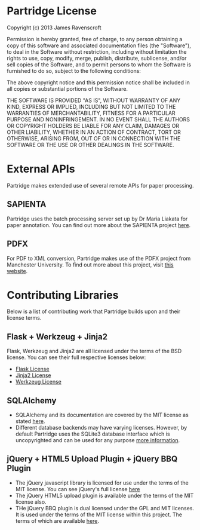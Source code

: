 # Partridge License 
Copyright (c) 2013 James Ravenscroft

Permission is hereby granted, free of charge, to any person
obtaining a copy of this software and associated documentation
files (the "Software"), to deal in the Software without
restriction, including without limitation the rights to use,
copy, modify, merge, publish, distribute, sublicense, and/or sell
copies of the Software, and to permit persons to whom the
Software is furnished to do so, subject to the following
conditions:

The above copyright notice and this permission notice shall be
included in all copies or substantial portions of the Software.

THE SOFTWARE IS PROVIDED "AS IS", WITHOUT WARRANTY OF ANY KIND,
EXPRESS OR IMPLIED, INCLUDING BUT NOT LIMITED TO THE WARRANTIES
OF MERCHANTABILITY, FITNESS FOR A PARTICULAR PURPOSE AND
NONINFRINGEMENT. IN NO EVENT SHALL THE AUTHORS OR COPYRIGHT
HOLDERS BE LIABLE FOR ANY CLAIM, DAMAGES OR OTHER LIABILITY,
WHETHER IN AN ACTION OF CONTRACT, TORT OR OTHERWISE, ARISING
FROM, OUT OF OR IN CONNECTION WITH THE SOFTWARE OR THE USE OR
OTHER DEALINGS IN THE SOFTWARE.

# External APIs

Partridge makes extended use of several remote APIs for paper processing.

## SAPIENTA
Partridge uses the batch processing server set up by Dr Maria Liakata for 
paper annotation. You can find out more about the SAPIENTA project [here](http://www.sapientaproject.com/).

## PDFX
For PDF to XML conversion, Partridge makes use of the PDFX project from 
Manchester University. To find out more about this project, visit [this website](http://pdfx.cs.man.ac.uk/).

# Contributing Libraries

Below is a list of contributing work that Partridge builds upon 
and their license terms.

## Flask + Werkzeug + Jinja2

Flask, Werkzeug and Jinja2 are all licensed under the terms of the BSD
license. You can see their full respective licenses below:

* [Flask License](http://flask.pocoo.org/docs/license/#flask-license)
* [Jinja2 License](https://github.com/mitsuhiko/jinja2/blob/master/LICENSE)
* [Werkzeug License](https://github.com/mitsuhiko/werkzeug/blob/master/LICENSE)

## SQLAlchemy

* SQLAlchemy and its documentation are covered by the MIT license as stated [here](http://www.sqlalchemy.org/download.html).
* Different database backends may have varying licenses. However, by default 
  Partridge uses the SQLite3 database interface which is uncopyrighted and can be
  used for any purpose [more information](http://wiki.python.org/moin/SQLite).

## jQuery + HTML5 Upload Plugin + jQuery BBQ Plugin

* The jQuery javascript library is licensed for use under the terms of the MIT license. 
  You can see jQuery's full license [here](https://github.com/jquery/jquery/blob/master/MIT-LICENSE.txt)
* The jQuery HTML5 upload plugin is available under the terms of the MIT license also.
* THe jQuery BBQ plugin is dual licensed under the GPL and MIT licenses. It is used under the terms of
  the MIT license within this project. The terms of which are available [here](https://github.com/cowboy/jquery-bbq/blob/master/LICENSE-MIT).



